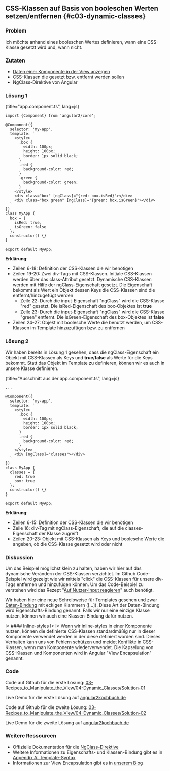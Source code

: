 ## CSS-Klassen auf Basis von booleschen Werten setzen/entfernen {#c03-dynamic-classes}

### Problem

Ich möchte anhand eines booleschen Wertes definieren, wann eine CSS-Klasse gesetzt wird und, wann nicht.

### Zutaten
* [Daten einer Komponente in der View anzeigen](#c03-show-data)
* CSS-Klassen die gesetzt bzw. entfernt werden sollen
* NgClass-Direktive von Angular

### Lösung 1

{title="app.component.ts", lang=js}
```
import {Component} from 'angular2/core';

@Component({
  selector: 'my-app',
  template: `
    <style>
      .box {
        width: 100px;
        height: 100px;
        border: 1px solid black;
      }
      .red {
        background-color: red;
      }
      .green {
        background-color: green;
      }
    </style>
    <div class="box" [ngClass]="{red: box.isRed}"></div>
    <div class="box green" [ngClass]="{green: box.isGreen}"></div>
  `
})
class MyApp {
  box = {
    isRed: true,
    isGreen: false
  };
  constructor() {}
}

export default MyApp;
```

__Erklärung__:

* Zeilen 6-18: Definition der CSS-Klassen die wir benötigen
* Zeilen 19-20: Zwei div-Tags mit CSS-Klassen. Initiale CSS-Klassen werden über das class-Attribut gesetzt. Dynamische CSS-Klassen werden mit Hilfe der ngClass-Eigenschaft gesetzt. Die Eigenschaft bekommt als Wert ein Objekt dessen Keys die CSS-Klassen sind die entfernt/hinzugefügt werden
  * Zeile 22: Durch die input-Eigenschaft "ngClass" wird die CSS-Klasse "red" gesetzt. Die isRed-Eigenschaft des box-Objektes ist __true__
  * Zeile 23: Durch die input-Eigenschaft "ngClass" wird die CSS-Klasse "green" entfernt. Die isGreen-Eigenschaft des box-Objektes ist __false__
* Zeilen 24-27: Objekt mit boolesche Werte die benutzt werden, um CSS-Klassen im Template hinzuzufügen bzw. zu entfernen

### Lösung 2

Wir haben bereits in Lösung 1 gesehen, dass die ngClass-Eigenschaft ein Objekt mit CSS-Klassen als Keys und __true__/__false__ als Werte für die Keys bekommt.
Statt das Objekt im Template zu definieren, können wir es auch in unsere Klasse definieren.

{title="Ausschnitt aus der app.component.ts", lang=js}
```
...

@Component({
  selector: 'my-app',
  template: `
    <style>
      .box {
        width: 100px;
        height: 100px;
        border: 1px solid black;
      }
      .red {
        background-color: red;
      }
    </style>
    <div [ngClass]="classes"></div>
  `
})
class MyApp {
  classes = {
    red: true
    box: true
  };
  constructor() {}
}

export default MyApp;
```

__Erklärung__:

* Zeilen 6-15: Definition der CSS-Klassen die wir benötigen
* Zeile 16: div-Tag mit ngClass-Eigenschaft, die auf die classes-Eigenschaft der Klasse zugreift
* Zeilen 20-23: Objekt mit CSS-Klassen als Keys und boolesche Werte die angeben, ob die CSS-Klasse gesetzt wird oder nicht

### Diskussion

Um das Beispiel möglichst klein zu halten, haben wir hier auf das dynamische Verändern der CSS-Klassen verzichtet.
Im Github Code-Beispiel wird gezeigt wie wir mittels "click" die CSS-Klassen für unsere div-Tags entfernen und hinzufügen können.
Um das Code-Beispiel zu verstehen wird das Rezept "[Auf Nutzer-Input reagieren](#c03-user-input)" auch benötigt.

Wir haben hier eine neue Schreibweise für Templates gesehen und zwar [Daten-Bindung](#gl-data-binding) mit eckigen Klammern ([...]).
Diese Art der Daten-Bindung wird Eigenschafts-Bindung genannt.
Falls wir nur eine einzige Klasse nutzen, können wir auch eine Klassen-Bindung dafür nutzen.

I> #### Inline-styles
I>
I> Wenn wir inline-styles in einer Komponente nutzen, können die definierte CSS-Klassen standardmäßig nur in dieser Komponente verwendet werden in der diese definiert worden sind. Dieses Verhalten kann uns von Fehlern schützen und meidet Konflikte in CSS-Klassen, wenn man Komponente wiederverwendet. Die Kapselung von CSS-Klassen und Komponenten wird in Angular "View Encapsulation" genannt.

### Code

Code auf Github für die erste Lösung: [03-Recipes\_to\_Manipulate\_the\_View/04-Dynamic\_Classes/Solution-01](https://github.com/jsperts/angular2_kochbuch_code/tree/master/03-Recipes_to_Manipulate_the_View/04-Dynamic_Classes/Solution-01)

Live Demo für die erste Lösung auf [angular2kochbuch.de](http://angular2kochbuch.de/examples/code/03-Recipes_to_Manipulate_the_View/04-Dynamic_Classes/Solution-01/index.html)

Code auf Github für die zweite Lösung: [03-Recipes\_to\_Manipulate\_the\_View/04-Dynamic\_Classes/Solution-02](https://github.com/jsperts/angular2_kochbuch_code/tree/master/03-Recipes_to_Manipulate_the_View/04-Dynamic_Classes/Solution-02)

Live Demo für die zweite Lösung auf [angular2kochbuch.de](http://angular2kochbuch.de/examples/code/03-Recipes_to_Manipulate_the_View/04-Dynamic_Classes/Solution-02/index.html)

### Weitere Ressourcen

* Offizielle Dokumentation für die [NgClass-Direktive](https://angular.io/docs/ts/latest/api/common/NgClass-directive.html)
* Weitere Informationen zu Eigenschafts- und Klassen-Bindung gibt es in [Appendix A: Template-Syntax](#appendix-a)
* Informationen zur View Encapsulation gibt es in [unserem Blog](https://jsperts.de/blog/angular2-view-kapselung/)

